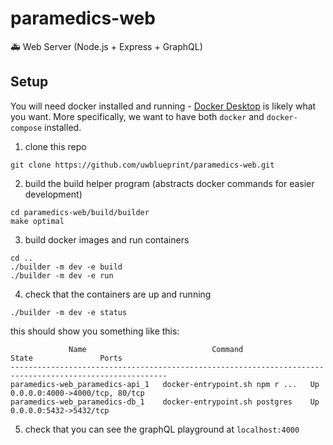 # paramedics-web
🚑 Web Server (Node.js + Express + GraphQL)


## Setup

You will need docker installed and running - [Docker Desktop](https://www.docker.com/products/docker-desktop) is likely what you want. More specifically, we want to have both `docker` and `docker-compose` installed.

1. clone this repo

```
git clone https://github.com/uwblueprint/paramedics-web.git
```

2. build the build helper program (abstracts docker commands for easier development)

```
cd paramedics-web/build/builder
make optimal
```

3. build docker images and run containers

```
cd ..
./builder -m dev -e build
./builder -m dev -e run
```

4. check that the containers are up and running

```
./builder -m dev -e status
```

this should show you something like this:
```
             Name                            Command               State               Ports
---------------------------------------------------------------------------------------------------------
paramedics-web_paramedics-api_1   docker-entrypoint.sh npm r ...   Up      0.0.0.0:4000->4000/tcp, 80/tcp
paramedics-web_paramedics-db_1    docker-entrypoint.sh postgres    Up      0.0.0.0:5432->5432/tcp
```

5. check that you can see the graphQL playground at `localhost:4000`
